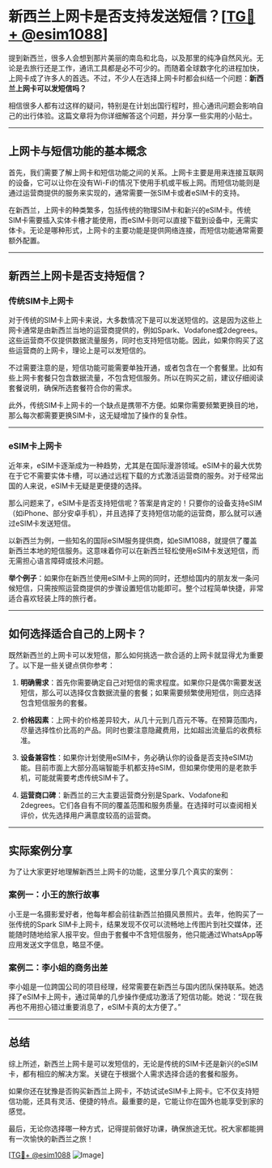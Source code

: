 # 新西兰上网卡是否支持发送短信？[[TG💪+ @esim1088](https://t.me/s/esim1088)]

提到新西兰，很多人会想到那片美丽的南岛和北岛，以及那里的纯净自然风光。无论是去旅行还是工作，通讯工具都是必不可少的。而随着全球数字化的进程加快，上网卡成了许多人的首选。不过，不少人在选择上网卡时都会纠结一个问题：**新西兰上网卡可以发短信吗？**

相信很多人都有过这样的疑问，特别是在计划出国行程时，担心通讯问题会影响自己的出行体验。这篇文章将为你详细解答这个问题，并分享一些实用的小贴士。

---

## 上网卡与短信功能的基本概念

首先，我们需要了解上网卡和短信功能之间的关系。上网卡主要是用来连接互联网的设备，它可以让你在没有Wi-Fi的情况下使用手机或平板上网。而短信功能则是通过运营商提供的服务来实现的，通常需要一张SIM卡或者eSIM卡的支持。

在新西兰，上网卡的种类繁多，包括传统的物理SIM卡和新兴的eSIM卡。传统SIM卡需要插入实体卡槽才能使用，而eSIM卡则可以直接下载到设备中，无需实体卡。无论是哪种形式，上网卡的主要功能是提供网络连接，而短信功能通常需要额外配置。

---

## 新西兰上网卡是否支持短信？

### **传统SIM卡上网卡**
对于传统的SIM卡上网卡来说，大多数情况下是可以发送短信的。这是因为这些上网卡通常是由新西兰当地的运营商提供的，例如Spark、Vodafone或2degrees。这些运营商不仅提供数据流量服务，同时也支持短信功能。因此，如果你购买了这些运营商的上网卡，理论上是可以发短信的。

不过需要注意的是，短信功能可能需要单独开通，或者包含在一个套餐里。比如有些上网卡套餐只包含数据流量，不包含短信服务。所以在购买之前，建议仔细阅读套餐说明，确保所选套餐符合你的需求。

此外，传统SIM卡上网卡的一个缺点是携带不方便。如果你需要频繁更换目的地，那么每次都需要更换SIM卡，这无疑增加了操作的复杂性。

---

### **eSIM卡上网卡**
近年来，eSIM卡逐渐成为一种趋势，尤其是在国际漫游领域。eSIM卡的最大优势在于它不需要实体卡槽，可以通过远程下载的方式激活运营商的服务。对于经常出国的人来说，eSIM卡无疑是更便捷的选择。

那么问题来了，eSIM卡是否支持短信呢？答案是肯定的！只要你的设备支持eSIM（如iPhone、部分安卓手机），并且选择了支持短信功能的运营商，那么就可以通过eSIM卡发送短信。

以新西兰为例，一些知名的国际eSIM服务提供商，如eSIM1088，就提供了覆盖新西兰本地的短信服务。这意味着你可以在新西兰轻松使用eSIM卡发送短信，而无需担心语言障碍或技术问题。

**举个例子**：如果你在新西兰使用eSIM卡上网的同时，还想给国内的朋友发一条问候短信，只需按照运营商提供的步骤设置短信功能即可。整个过程简单快捷，非常适合喜欢轻装上阵的旅行者。

---

## 如何选择适合自己的上网卡？

既然新西兰的上网卡可以发短信，那么如何挑选一款合适的上网卡就显得尤为重要了。以下是一些关键点供你参考：

1. **明确需求**：首先你需要确定自己对短信的需求程度。如果你只是偶尔需要发送短信，那么可以选择仅含数据流量的套餐；如果需要频繁使用短信，则应选择包含短信服务的套餐。

2. **价格因素**：上网卡的价格差异较大，从几十元到几百元不等。在预算范围内，尽量选择性价比高的产品。同时也要注意隐藏费用，比如超出流量后的收费标准。

3. **设备兼容性**：如果你计划使用eSIM卡，务必确认你的设备是否支持eSIM功能。目前市面上大部分高端智能手机都支持eSIM，但如果你使用的是老款手机，可能就需要考虑传统SIM卡了。

4. **运营商口碑**：新西兰的三大主要运营商分别是Spark、Vodafone和2degrees。它们各自有不同的覆盖范围和服务质量。在选择时可以查阅相关评价，优先选择用户满意度较高的运营商。

---

## 实际案例分享

为了让大家更好地理解新西兰上网卡的功能，这里分享几个真实的案例：

### **案例一：小王的旅行故事**
小王是一名摄影爱好者，他每年都会前往新西兰拍摄风景照片。去年，他购买了一张传统的Spark SIM卡上网卡，结果发现不仅可以流畅地上传图片到社交媒体，还能随时随地给家人报平安。但由于套餐中不含短信服务，他只能通过WhatsApp等应用发送文字信息，略显不便。

### **案例二：李小姐的商务出差**
李小姐是一位跨国公司的项目经理，经常需要在新西兰与国内团队保持联系。她选择了eSIM卡上网卡，通过简单的几步操作便成功激活了短信功能。她说：“现在我再也不用担心错过重要消息了，eSIM卡真的太方便了。”

---

## 总结

综上所述，新西兰上网卡是可以发短信的，无论是传统的SIM卡还是新兴的eSIM卡，都有相应的解决方案。关键在于根据个人需求选择合适的套餐和服务。

如果你还在犹豫是否购买新西兰上网卡，不妨试试eSIM卡上网卡。它不仅支持短信功能，还具有灵活、便捷的特点。最重要的是，它能让你在国外也能享受到家的感觉。

最后，无论你选择哪一种方式，记得提前做好功课，确保旅途无忧。祝大家都能拥有一次愉快的新西兰之旅！

[[TG💪+ @esim1088](https://t.me/s/esim1088) ![Image](https://i.postimg.cc/4NQfJmqS/Snipaste-2025-05-13-00-14-12.png)]